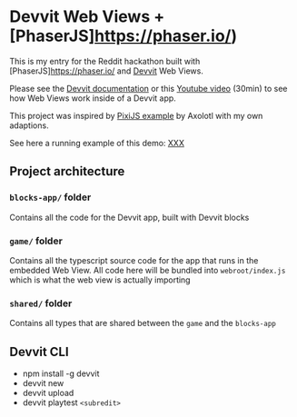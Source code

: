 # Devvit Web Views + [PhaserJS]https://phaser.io/)

This is my entry for the Reddit hackathon built with [PhaserJS]https://phaser.io/ and [Devvit](https://developers.reddit.com/docs) Web Views.

Please see the [Devvit documentation](https://developers.reddit.com/docs) or this [Youtube video](https://www.youtube.com/watch?v=BhbWn8TnXvo) (30min) to see how Web Views work inside of a Devvit app.

This project was inspired by [PixiJS example](https://www.reddit.com/r/Devvit/comments/1h0k7dl/devvit_web_views_pixijs) by Axolotl with my own adaptions.

See here a running example of this demo: [XXX]()

## Project architecture

### `blocks-app/` folder

Contains all the code for the Devvit app, built with Devvit blocks

### `game/` folder

Contains all the typescript source code for the app that runs in the embedded Web View. All code here will be bundled into `webroot/index.js` which is what the web view is actually importing

### `shared/` folder

Contains all types that are shared between the `game` and the `blocks-app`

## Devvit CLI

- npm install -g devvit
- devvit new
- devvit upload
- devvit playtest `<subredit>`
